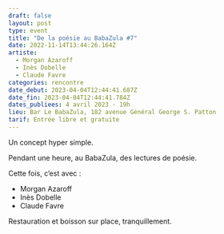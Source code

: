 ```yaml
---
draft: false
layout: post
type: event
title: "De la poésie au BabaZula #7"
date: 2022-11-14T13:44:26.164Z
artiste:
  - Morgan Azaroff
  - Inès Dobelle
  - Claude Favre
categories: rencontre
date_debut: 2023-04-04T12:44:41.687Z
date_fin: 2023-04-04T12:44:41.784Z
dates_publiees: 4 avril 2023 · 19h
lieu: Bar Le BabaZula, 182 avenue Général George S. Patton
tarif: Entrée libre et gratuite
---
```

Un concept hyper simple.

Pendant une heure, au BabaZula, des lectures de poésie.

Cette fois, c’est avec :
- Morgan Azaroff
- Inès Dobelle
- Claude Favre

Restauration et boisson sur place, tranquillement. 
